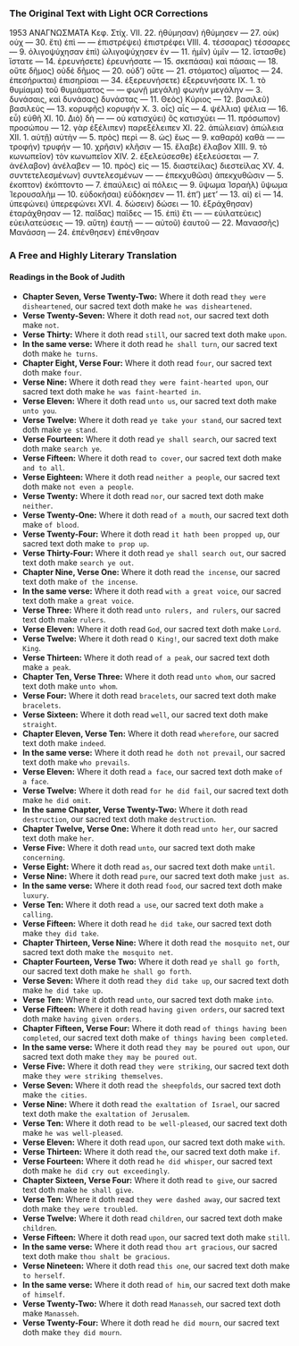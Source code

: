 ### **The Original Text with Light OCR Corrections**

1953
ΑΝΑΓΝΩΣΜΑΤΑ
Κεφ. Στίχ.
VII. 22. ἠθύμησαν) ἠθύμησεν
— 27. οὐκ) οὐχ
— 30. ἔτι) ἐπὶ
— — ἐπιστρέψει) ἐπιστρέφει
VIII. 4. τέσσαρας) τέσσαρες
— 9. ὀλιγοψύχησαν ἐπὶ) ὠλιγοψύχησεν ἐν
— 11. ἡμῖν) ὑμῖν
— 12. ἵστασθε) ἵστατε
— 14. ἐρευνήσετε) ἐρευνήσατε
— 15. σκεπάσαι) καὶ πάσαις
— 18. οὔτε δῆμος) οὐδὲ δῆμος
— 20. οὐδ’) οὔτε
— 21. στόματος) αἵματος
— 24. ἐπεσήρικται) ἐπισηρίσαι
— 34. ἐξερευνήσετε) ἐξερευνήσατε
IX. 1. τὸ θυμίαμα) τοῦ θυμιάματος
— — φωνῇ μεγάλη) φωνὴν μεγάλην
— 3. δυνάσαις, καὶ δυνάσας) δυνάστας
— 11. Θεὸς) Κύριος
— 12. βασιλεῦ) βασιλεὺς
— 13. κορυφῆς) κορυφὴν
Χ. 3. οἷς) αἷς
— 4. ψέλλια) ψέλια
— 16. εὖ) εὐθῆ
XI. 10. Διὸ) δὴ
— — οὐ κατισχύει) ὃς κατισχύει
— 11. πρόσωπον) προσώπου
— 12. γὰρ ἐξέλιπεν) παρεξέλειπεν
XI. 22. ἀπώλειαν) ἀπώλεια
XII. 1. αὐτῇ) αὐτὴν
— 5. πρὸς) περὶ
— 8. ὡς) ἕως
— 9. καθαρά) καθὰ
— — τροφήν) τρυφήν
— 10. χρῆσιν) κλῆσιν
— 15. ἔλαβε) ἔλαβον
XIII. 9. τὸ κωνωπεῖον) τὸν κωνωπεῖον
XIV. 2. ἐξελεύσεσθε) ἐξελεύσεται
— 7. ἀνέλαβον) ἀνέλαβεν
— 10. πρὸς) εἰς
— 15. διαστείλας) διεστείλας
XV. 4. συντετελεσμένων) συντελεσμένων
— — ἐπεκχυθῶσι) ἀπεκχυθῶσιν
— 5. ἐκοπτον) ἐκόπτοντο
— 7. ἐπαύλεις) αἱ πόλεις
— 9. ὕψωμα Ἰσραὴλ) ὕψωμα Ἱερουσαλὴμ
— 10. εὐδοκῆσαι) εὐδόκησεν
— 11. ἐπ’) μετ’
— 13. αἱ) εἰ
— 14. ὑπεφώνει) ὑπερεφώνει
XVI. 4. δώσειν) δώσει
— 10. ἐξράχθησαν) ἐταράχθησαν
— 12. παῖδας) παῖδες
— 15. ἐπὶ) ἔτι
— — εὐιλατεύεις) εὐειλατεύσεις
— 19. αὕτη) ἑαυτῇ
— — αὐτοῦ) ἑαυτοῦ
— 22. Μανασσῆς) Μανάσση
— 24. ἐπένθησεν) ἐπένθησαν

### **A Free and Highly Literary Translation**

#### **Readings in the Book of Judith**
*   **Chapter Seven, Verse Twenty-Two:** Where it doth read `they were disheartened`, our sacred text doth make `he was disheartened`.
*   **Verse Twenty-Seven:** Where it doth read `not`, our sacred text doth make `not`.
*   **Verse Thirty:** Where it doth read `still`, our sacred text doth make `upon`.
*   **In the same verse:** Where it doth read `he shall turn`, our sacred text doth make `he turns`.
*   **Chapter Eight, Verse Four:** Where it doth read `four`, our sacred text doth make `four`.
*   **Verse Nine:** Where it doth read `they were faint-hearted upon`, our sacred text doth make `he was faint-hearted in`.
*   **Verse Eleven:** Where it doth read `unto us`, our sacred text doth make `unto you`.
*   **Verse Twelve:** Where it doth read `ye take your stand`, our sacred text doth make `ye stand`.
*   **Verse Fourteen:** Where it doth read `ye shall search`, our sacred text doth make `search ye`.
*   **Verse Fifteen:** Where it doth read `to cover`, our sacred text doth make `and to all`.
*   **Verse Eighteen:** Where it doth read `neither a people`, our sacred text doth make `not even a people`.
*   **Verse Twenty:** Where it doth read `nor`, our sacred text doth make `neither`.
*   **Verse Twenty-One:** Where it doth read `of a mouth`, our sacred text doth make `of blood`.
*   **Verse Twenty-Four:** Where it doth read `it hath been propped up`, our sacred text doth make `to prop up`.
*   **Verse Thirty-Four:** Where it doth read `ye shall search out`, our sacred text doth make `search ye out`.
*   **Chapter Nine, Verse One:** Where it doth read `the incense`, our sacred text doth make `of the incense`.
*   **In the same verse:** Where it doth read `with a great voice`, our sacred text doth make `a great voice`.
*   **Verse Three:** Where it doth read `unto rulers, and rulers`, our sacred text doth make `rulers`.
*   **Verse Eleven:** Where it doth read `God`, our sacred text doth make `Lord`.
*   **Verse Twelve:** Where it doth read `O King!`, our sacred text doth make `King`.
*   **Verse Thirteen:** Where it doth read `of a peak`, our sacred text doth make `a peak`.
*   **Chapter Ten, Verse Three:** Where it doth read `unto whom`, our sacred text doth make `unto whom`.
*   **Verse Four:** Where it doth read `bracelets`, our sacred text doth make `bracelets`.
*   **Verse Sixteen:** Where it doth read `well`, our sacred text doth make `straight`.
*   **Chapter Eleven, Verse Ten:** Where it doth read `wherefore`, our sacred text doth make `indeed`.
*   **In the same verse:** Where it doth read `he doth not prevail`, our sacred text doth make `who prevails`.
*   **Verse Eleven:** Where it doth read `a face`, our sacred text doth make `of a face`.
*   **Verse Twelve:** Where it doth read `for he did fail`, our sacred text doth make `he did omit`.
*   **In the same Chapter, Verse Twenty-Two:** Where it doth read `destruction`, our sacred text doth make `destruction`.
*   **Chapter Twelve, Verse One:** Where it doth read `unto her`, our sacred text doth make `her`.
*   **Verse Five:** Where it doth read `unto`, our sacred text doth make `concerning`.
*   **Verse Eight:** Where it doth read `as`, our sacred text doth make `until`.
*   **Verse Nine:** Where it doth read `pure`, our sacred text doth make `just as`.
*   **In the same verse:** Where it doth read `food`, our sacred text doth make `luxury`.
*   **Verse Ten:** Where it doth read `a use`, our sacred text doth make `a calling`.
*   **Verse Fifteen:** Where it doth read `he did take`, our sacred text doth make `they did take`.
*   **Chapter Thirteen, Verse Nine:** Where it doth read `the mosquito net`, our sacred text doth make `the mosquito net`.
*   **Chapter Fourteen, Verse Two:** Where it doth read `ye shall go forth`, our sacred text doth make `he shall go forth`.
*   **Verse Seven:** Where it doth read `they did take up`, our sacred text doth make `he did take up`.
*   **Verse Ten:** Where it doth read `unto`, our sacred text doth make `into`.
*   **Verse Fifteen:** Where it doth read `having given orders`, our sacred text doth make `having given orders`.
*   **Chapter Fifteen, Verse Four:** Where it doth read `of things having been completed`, our sacred text doth make `of things having been completed`.
*   **In the same verse:** Where it doth read `they may be poured out upon`, our sacred text doth make `they may be poured out`.
*   **Verse Five:** Where it doth read `they were striking`, our sacred text doth make `they were striking themselves`.
*   **Verse Seven:** Where it doth read `the sheepfolds`, our sacred text doth make `the cities`.
*   **Verse Nine:** Where it doth read `the exaltation of Israel`, our sacred text doth make `the exaltation of Jerusalem`.
*   **Verse Ten:** Where it doth read `to be well-pleased`, our sacred text doth make `he was well-pleased`.
*   **Verse Eleven:** Where it doth read `upon`, our sacred text doth make `with`.
*   **Verse Thirteen:** Where it doth read `the`, our sacred text doth make `if`.
*   **Verse Fourteen:** Where it doth read `he did whisper`, our sacred text doth make `he did cry out exceedingly`.
*   **Chapter Sixteen, Verse Four:** Where it doth read `to give`, our sacred text doth make `he shall give`.
*   **Verse Ten:** Where it doth read `they were dashed away`, our sacred text doth make `they were troubled`.
*   **Verse Twelve:** Where it doth read `children`, our sacred text doth make `children`.
*   **Verse Fifteen:** Where it doth read `upon`, our sacred text doth make `still`.
*   **In the same verse:** Where it doth read `thou art gracious`, our sacred text doth make `thou shalt be gracious`.
*   **Verse Nineteen:** Where it doth read `this one`, our sacred text doth make `to herself`.
*   **In the same verse:** Where it doth read `of him`, our sacred text doth make `of himself`.
*   **Verse Twenty-Two:** Where it doth read `Manasseh`, our sacred text doth make `Manasseh`.
*   **Verse Twenty-Four:** Where it doth read `he did mourn`, our sacred text doth make `they did mourn`.